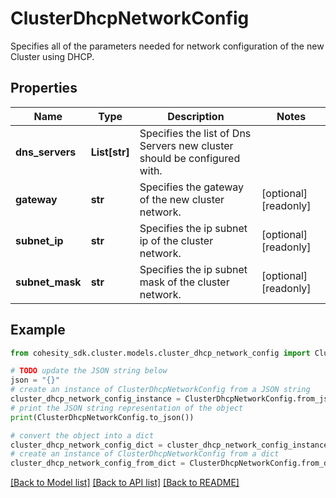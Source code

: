 # ClusterDhcpNetworkConfig

Specifies all of the parameters needed for network configuration of the new Cluster using DHCP.

## Properties

Name | Type | Description | Notes
------------ | ------------- | ------------- | -------------
**dns_servers** | **List[str]** | Specifies the list of Dns Servers new cluster should be configured with. | 
**gateway** | **str** | Specifies the gateway of the new cluster network. | [optional] [readonly] 
**subnet_ip** | **str** | Specifies the ip subnet ip of the cluster network. | [optional] [readonly] 
**subnet_mask** | **str** | Specifies the ip subnet mask of the cluster network. | [optional] [readonly] 

## Example

```python
from cohesity_sdk.cluster.models.cluster_dhcp_network_config import ClusterDhcpNetworkConfig

# TODO update the JSON string below
json = "{}"
# create an instance of ClusterDhcpNetworkConfig from a JSON string
cluster_dhcp_network_config_instance = ClusterDhcpNetworkConfig.from_json(json)
# print the JSON string representation of the object
print(ClusterDhcpNetworkConfig.to_json())

# convert the object into a dict
cluster_dhcp_network_config_dict = cluster_dhcp_network_config_instance.to_dict()
# create an instance of ClusterDhcpNetworkConfig from a dict
cluster_dhcp_network_config_from_dict = ClusterDhcpNetworkConfig.from_dict(cluster_dhcp_network_config_dict)
```
[[Back to Model list]](../README.md#documentation-for-models) [[Back to API list]](../README.md#documentation-for-api-endpoints) [[Back to README]](../README.md)


